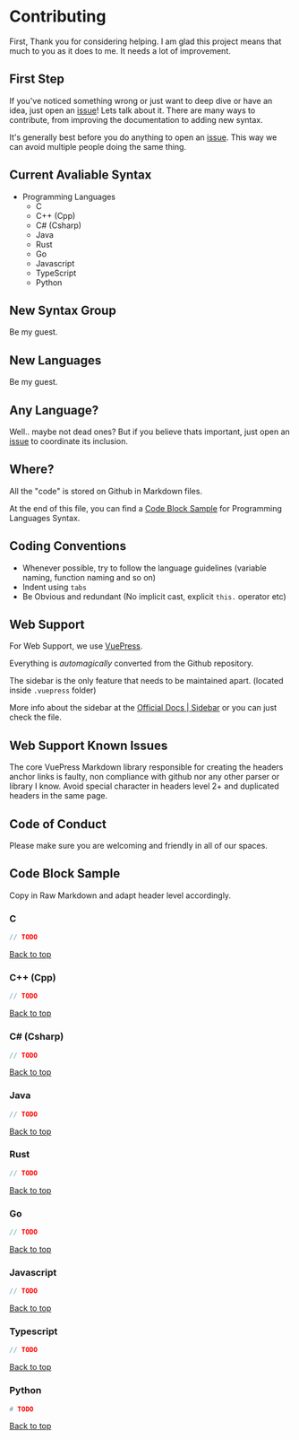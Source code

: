 # Contributing

First, Thank you for considering helping. I am glad this project means that much to you as it does to me. It needs a lot of improvement.

## First Step

If you've noticed something wrong or just want to deep dive or have an idea, just open an [issue](https://github.com/SyntaxReference/SyntaxReference.dev/issues)! Lets talk about it. There are many ways to contribute, from improving the documentation to adding new syntax.

It's generally best before you do anything to open an [issue](https://github.com/SyntaxReference/SyntaxReference.dev/issues). This way we can avoid multiple people doing the same thing.

## Current Avaliable Syntax

- Programming Languages
  - C
  - C++ (Cpp)
  - C# (Csharp)
  - Java
  - Rust
  - Go
  - Javascript
  - TypeScript
  - Python

## New Syntax Group

Be my guest.

## New Languages

Be my guest.

## Any Language?

Well.. maybe not dead ones? But if you believe thats important, just open an [issue](https://github.com/SyntaxReference/SyntaxReference.dev/issues) to coordinate its inclusion.

## Where?

All the "code" is stored on Github in Markdown files.

At the end of this file, you can find a [Code Block Sample](#code-block-sample) for Programming Languages Syntax.

## Coding Conventions

- Whenever possible, try to follow the language guidelines (variable naming, function naming and so on)
- Indent using `tabs`
- Be Obvious and redundant (No implicit cast, explicit `this.` operator etc)

## Web Support

For Web Support, we use [VuePress](https://vuepress.vuejs.org/).

Everything is _automagically_ converted from the Github repository.

The sidebar is the only feature that needs to be maintained apart. (located inside `.vuepress` folder)

More info about the sidebar at the [Official Docs | Sidebar](https://vuepress.vuejs.org/theme/default-theme-config.html#sidebar) or you can just check the file.

## Web Support Known Issues

The core VuePress Markdown library responsible for creating the headers anchor links is faulty, non compliance with github nor any other parser or library I know. Avoid special character in headers level 2+ and duplicated headers in the same page.

## Code of Conduct

Please make sure you are welcoming and friendly in all of our spaces.

## Code Block Sample

Copy in Raw Markdown and adapt header level accordingly.

### C

```C
// TODO
```

[Back to top](#top)

### C++ (Cpp)

```Cpp
// TODO
```

[Back to top](#top)

### C# (Csharp)

```Cs
// TODO
```

[Back to top](#top)

### Java

```Java
// TODO
```

[Back to top](#top)

### Rust

```Rust
// TODO
```

[Back to top](#top)

### Go

```Go
// TODO
```

[Back to top](#top)

### Javascript

```Javascript
// TODO
```

[Back to top](#top)

### Typescript

```Typescript
// TODO
```

[Back to top](#top)

### Python

```Python
# TODO
```

[Back to top](#top)
